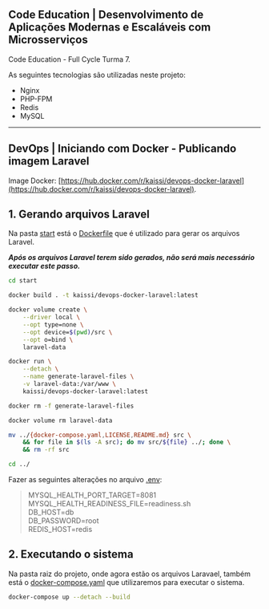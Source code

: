 ## Code Education | Desenvolvimento de Aplicações Modernas e Escaláveis com Microsserviços

Code Education - Full Cycle Turma 7.  

As seguintes tecnologias são utilizadas neste projeto:  
* Nginx
* PHP-FPM
* Redis
* MySQL

---

## DevOps | Iniciando com Docker - Publicando imagem Laravel

Image Docker: [https://hub.docker.com/r/kaissi/devops-docker-laravel](https://hub.docker.com/r/kaissi/devops-docker-laravel).

## 1. Gerando arquivos Laravel

Na pasta [start](start/) está o [Dockerfile](start/Dockerfile) que é utilizado para gerar os arquivos Laravel.

**_Após os arquivos Laravel terem sido gerados, não será mais necessário executar este passo._**

```bash
cd start

docker build . -t kaissi/devops-docker-laravel:latest

docker volume create \
    --driver local \
    --opt type=none \
    --opt device=$(pwd)/src \
    --opt o=bind \
    laravel-data

docker run \
    --detach \
    --name generate-laravel-files \
    -v laravel-data:/var/www \
    kaissi/devops-docker-laravel:latest

docker rm -f generate-laravel-files

docker volume rm laravel-data

mv ../{docker-compose.yaml,LICENSE,README.md} src \
    && for file in $(ls -A src); do mv src/${file} ../; done \
    && rm -rf src

cd ../
```

Fazer as seguintes alterações no arquivo [.env](.env):

> MYSQL_HEALTH_PORT_TARGET=8081  
> MYSQL_HEALTH_READINESS_FILE=readiness.sh  
> DB_HOST=db  
> DB_PASSWORD=root  
> REDIS_HOST=redis  

## 2. Executando o sistema

Na pasta raiz do projeto, onde agora estão os arquivos Laravael, também está o [docker-compose.yaml](docker-compose.yaml) que utilizaremos para executar o sistema.

```bash
docker-compose up --detach --build
```